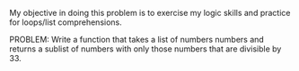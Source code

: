 My objective in doing this problem is to exercise my logic skills and practice for loops/list comprehensions.

PROBLEM: Write a function that takes a list of numbers numbers and returns a sublist of numbers with only those numbers that are divisible by 33.
